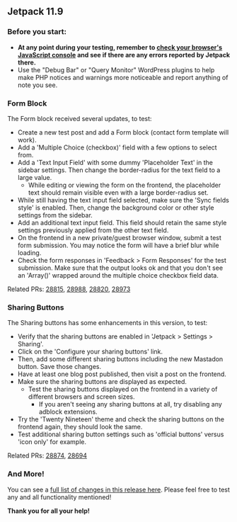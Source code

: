 ## Jetpack 11.9

### Before you start:

- **At any point during your testing, remember to [check your browser's JavaScript console](https://wordpress.org/support/article/using-your-browser-to-diagnose-javascript-errors/#step-3-diagnosis) and see if there are any errors reported by Jetpack there.**
- Use the "Debug Bar" or "Query Monitor" WordPress plugins to help make PHP notices and warnings more noticeable and report anything of note you see.

### Form Block

The Form block received several updates, to test:

- Create a new test post and add a Form block (contact form template will work).
- Add a 'Multiple Choice (checkbox)' field with a few options to select from.
- Add a 'Text Input Field' with some dummy 'Placeholder Text' in the sidebar settings. Then change the border-radius for the text field to a large value.
  - While editing or viewing the form on the frontend, the placeholder text should remain visible even with a large border-radius set.
- While still having the text input field selected, make sure the 'Sync fields style' is enabled. Then, change the background color or other style settings from the sidebar.
- Add an additional text input field. This field should retain the same style settings previously applied from the other text field.
- On the frontend in a new private/guest browser window, submit a test form submission. You may notice the form will have a brief blur while loading.
- Check the form responses in 'Feedback > Form Responses' for the test submission. Make sure that the output looks ok and that you don't see an 'Array()' wrapped around the multiple choice checkbox field data.

Related PRs: [28815](https://github.com/Automattic/jetpack/pull/28815), [28988](https://github.com/Automattic/jetpack/pull/28988), [28820](https://github.com/Automattic/jetpack/pull/28820), [28973](https://github.com/Automattic/jetpack/pull/28973)

### Sharing Buttons

The Sharing buttons has some enhancements in this version, to test:

- Verify that the sharing buttons are enabled in 'Jetpack > Settings > Sharing'.
- Click on the 'Configure your sharing buttons' link.
- Then, add some different sharing buttons including the new Mastadon button. Save those changes.
- Have at least one blog post published, then visit a post on the frontend.
- Make sure the sharing buttons are displayed as expected.
  - Test the sharing buttons displayed on the frontend in a variety of different browsers and screen sizes.
	- If you aren't seeing any sharing buttons at all, try disabling any adblock extensions.
- Try the 'Twenty Nineteen' theme and check the sharing buttons on the frontend again, they should look the same.
- Test additional sharing button settings such as 'official buttons' versus 'icon only' for example.

Related PRs: [28874](https://github.com/Automattic/jetpack/pull/28874), [28694](https://github.com/Automattic/jetpack/pull/28694)

### And More!

You can see a [full list of changes in this release here](https://github.com/Automattic/jetpack/blob/jetpack/branch-11.9/projects/plugins/jetpack/CHANGELOG.md). Please feel free to test any and all functionality mentioned! 

**Thank you for all your help!**
